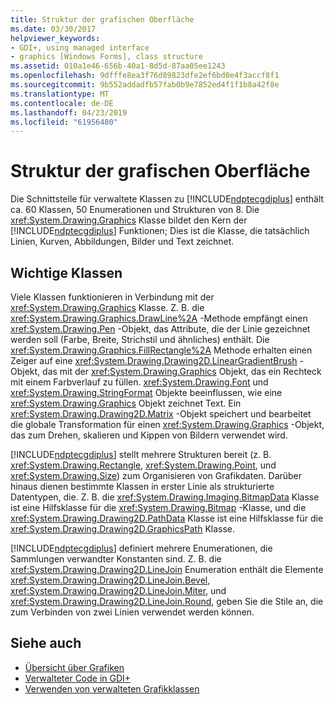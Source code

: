 ```yaml
---
title: Struktur der grafischen Oberfläche
ms.date: 03/30/2017
helpviewer_keywords:
- GDI+, using managed interface
- graphics [Windows Forms], class structure
ms.assetid: 010a1e46-656b-40a1-8d5d-87aa05ee1243
ms.openlocfilehash: 9dfffe8ea3f76d89823dfe2ef6bd0e4f3accf8f1
ms.sourcegitcommit: 9b552addadfb57fab0b9e7852ed4f1f1b8a42f8e
ms.translationtype: MT
ms.contentlocale: de-DE
ms.lasthandoff: 04/23/2019
ms.locfileid: "61956480"
---
```

# <a name="structure-of-the-graphics-interface"></a>Struktur der grafischen Oberfläche
Die Schnittstelle für verwaltete Klassen zu [!INCLUDE[ndptecgdiplus](../../../../includes/ndptecgdiplus-md.md)] enthält ca. 60 Klassen, 50 Enumerationen und Strukturen von 8. Die <xref:System.Drawing.Graphics> Klasse bildet den Kern der [!INCLUDE[ndptecgdiplus](../../../../includes/ndptecgdiplus-md.md)] Funktionen; Dies ist die Klasse, die tatsächlich Linien, Kurven, Abbildungen, Bilder und Text zeichnet.  
  
## <a name="important-classes"></a>Wichtige Klassen  
 Viele Klassen funktionieren in Verbindung mit der <xref:System.Drawing.Graphics> Klasse. Z. B. die <xref:System.Drawing.Graphics.DrawLine%2A> -Methode empfängt einen <xref:System.Drawing.Pen> -Objekt, das Attribute, die der Linie gezeichnet werden soll (Farbe, Breite, Strichstil und ähnliches) enthält. Die <xref:System.Drawing.Graphics.FillRectangle%2A> Methode erhalten einen Zeiger auf eine <xref:System.Drawing.Drawing2D.LinearGradientBrush> -Objekt, das mit der <xref:System.Drawing.Graphics> Objekt, das ein Rechteck mit einem Farbverlauf zu füllen. <xref:System.Drawing.Font> und <xref:System.Drawing.StringFormat> Objekte beeinflussen, wie eine <xref:System.Drawing.Graphics> Objekt zeichnet Text. Ein <xref:System.Drawing.Drawing2D.Matrix> -Objekt speichert und bearbeitet die globale Transformation für einen <xref:System.Drawing.Graphics> -Objekt, das zum Drehen, skalieren und Kippen von Bildern verwendet wird.  
  
 [!INCLUDE[ndptecgdiplus](../../../../includes/ndptecgdiplus-md.md)] stellt mehrere Strukturen bereit (z. B. <xref:System.Drawing.Rectangle>, <xref:System.Drawing.Point>, und <xref:System.Drawing.Size>) zum Organisieren von Grafikdaten. Darüber hinaus dienen bestimmte Klassen in erster Linie als strukturierte Datentypen, die. Z. B. die <xref:System.Drawing.Imaging.BitmapData> Klasse ist eine Hilfsklasse für die <xref:System.Drawing.Bitmap> -Klasse, und die <xref:System.Drawing.Drawing2D.PathData> Klasse ist eine Hilfsklasse für die <xref:System.Drawing.Drawing2D.GraphicsPath> Klasse.  
  
 [!INCLUDE[ndptecgdiplus](../../../../includes/ndptecgdiplus-md.md)] definiert mehrere Enumerationen, die Sammlungen verwandter Konstanten sind. Z. B. die <xref:System.Drawing.Drawing2D.LineJoin> Enumeration enthält die Elemente <xref:System.Drawing.Drawing2D.LineJoin.Bevel>, <xref:System.Drawing.Drawing2D.LineJoin.Miter>, und <xref:System.Drawing.Drawing2D.LineJoin.Round>, geben Sie die Stile an, die zum Verbinden von zwei Linien verwendet werden können.  
  
## <a name="see-also"></a>Siehe auch

- [Übersicht über Grafiken](graphics-overview-windows-forms.md)
- [Verwalteter Code in GDI+](about-gdi-managed-code.md)
- [Verwenden von verwalteten Grafikklassen](using-managed-graphics-classes.md)
